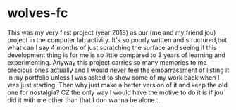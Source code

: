 # wolves-fc

This was my very first project (year 2018) as our (me and my friend jou) project in the computer lab activity.
It's so poorly written and structured,but what can I say 4 months of just scratching the surface and seeing if this development thing is for me is so little compared to 3 years of learning and experimenting.
Anyway this project carries so many memories to me precious ones actually and I would never feel the embarrassment of listing it in my portfolio unless I was asked to show some of my work back when I was just starting.
Then why just make a better version of it and keep the old one for nostalgia? CZ the only way I would have the motive to do it is if jou did it with me other than that I don wanna be alone...
